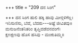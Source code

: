 +++
title = "209 ದನ ಸಿಂಗ"

+++
ದನ ಸಿಂಗ ಹುಲಿ ಹಕ್ಕಿ ಹಾವು ಮೀನ್ಗಳಿಗೆಲ್ಲ।  
ಇನಿಸುಣಿಸು, ಬೆದೆ, ಬೆದರು---ಅಷ್ಟೆ ಜೀವಿತವು॥  
ಮನುಜನೆಂತನಿತರಿಂ ತೃಪ್ತಿವಡೆವನವಂಗೆ।  
ಕ್ಷಣಕ್ಷಣವು ಹೊಸ ಹಸಿವು - ಮಂಕುತಿಮ್ಮ॥  
